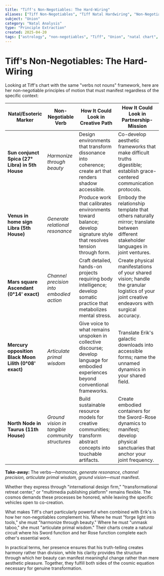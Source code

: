 ```yaml
---
title: "Tiff's Non-Negotiables: The Hard-Wiring"
aliases: ["Tiff Non-Negotiables", "Tiff Natal Hardwiring", "Non-Negotiable Verbs"]
subject: "Union"
category: "Natal Analysis"
type: "Principle Extraction"
created: 2025-04-20
tags: ["astrology", "non-negotiables", "Tiff", "Union", "natal chart", "principles"]
---
```


# Tiff's Non-Negotiables: The Hard-Wiring

Looking at Tiff's chart with the same "verbs not nouns" framework, here are her non-negotiable principles of motion that must manifest regardless of the specific context:

| **Natal/Esoteric Marker** | **Non-Negotiable Verb** | **How It Could Look in Creative Path** | **How It Could Look in Partnership-Mission** |
|---|---|---|---|
| **Sun conjunct Spica (27° Libra) in 5th House** | _Harmonize through beauty_ | Design environments that transform dissonance into coherence; create art that renders shadow accessible. | Co-develop aesthetic frameworks that make difficult truths digestible; establish grace-centered communication protocols. |
| **Venus in home sign Libra (5th House)** | _Generate relational resonance_ | Produce work that calibrates environments toward balance; develop signature style that resolves tension through form. | Embody the relationship template that others naturally mirror; translate between different stakeholder languages in joint ventures. |
| **Mars square Ascendant (0°14' exact)** | _Channel precision into embodied action_ | Craft detailed, hands-on projects requiring body intelligence; develop somatic practice that metabolizes mental stress. | Create physical manifestations of your shared vision; handle the granular logistics of your joint creative endeavors with surgical accuracy. |
| **Mercury opposition Black Moon Lilith (0°08' exact)** | _Articulate primal wisdom_ | Give voice to what remains unspoken in collective discourse; develop language for embodied experiences beyond conventional frameworks. | Translate Erik's galactic downloads into accessible forms; name the unnamed dynamics in your shared field. |
| **North Node in Taurus (11th House)** | _Ground vision in tangible community structures_ | Build sustainable resource models for creative communities; transform abstract concepts into touchable artifacts. | Create embodied containers for the Sword-Rose dynamics to manifest; develop physical sanctuaries that anchor your joint frequency. |

**Take-away:** The verbs—_harmonize, generate resonance, channel precision, articulate primal wisdom, ground vision_—_must_ manifest.

Whether they express through "international design firm," "transformational retreat center," or "multimedia publishing platform" remains flexible. The cosmos demands these processes be honored, while leaving the specific vehicles open to co-creation.

What makes Tiff's chart particularly powerful when combined with Erik's is how her non-negotiables complement his. Where he must "forge light into tools," she must "harmonize through beauty." Where he must "unmask taboo," she must "articulate primal wisdom." Their charts create a natural circuit where his Sword function and her Rose function complete each other's essential work.

In practical terms, her presence ensures that his truth-telling creates harmony rather than division, while his clarity provides the structure through which her beauty can manifest meaningful change rather than mere aesthetic pleasure. Together, they fulfill both sides of the cosmic equation necessary for genuine transformation.
